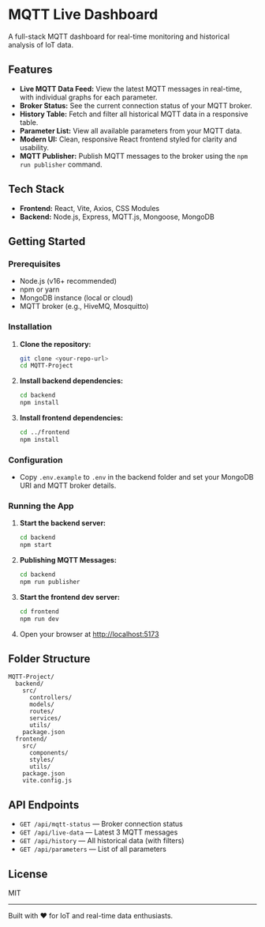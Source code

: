 # MQTT Live Dashboard

A full-stack MQTT dashboard for real-time monitoring and historical analysis of IoT data.

## Features

- **Live MQTT Data Feed:** View the latest MQTT messages in real-time, with individual graphs for each parameter.
- **Broker Status:** See the current connection status of your MQTT broker.
- **History Table:** Fetch and filter all historical MQTT data in a responsive table.
- **Parameter List:** View all available parameters from your MQTT data.
- **Modern UI:** Clean, responsive React frontend styled for clarity and usability.
- **MQTT Publisher:** Publish MQTT messages to the broker using the `npm run publisher` command.

## Tech Stack

- **Frontend:** React, Vite, Axios, CSS Modules
- **Backend:** Node.js, Express, MQTT.js, Mongoose, MongoDB

## Getting Started

### Prerequisites

- Node.js (v16+ recommended)
- npm or yarn
- MongoDB instance (local or cloud)
- MQTT broker (e.g., HiveMQ, Mosquitto)

### Installation

1. **Clone the repository:**
   ```sh
   git clone <your-repo-url>
   cd MQTT-Project
   ```
2. **Install backend dependencies:**
   ```sh
   cd backend
   npm install
   ```
3. **Install frontend dependencies:**
   ```sh
   cd ../frontend
   npm install
   ```

### Configuration

- Copy `.env.example` to `.env` in the backend folder and set your MongoDB URI and MQTT broker details.

### Running the App

1. **Start the backend server:**
   ```sh
   cd backend
   npm start
   ```
2. **Publishing MQTT Messages:**
   ```sh
   cd backend
   npm run publisher
   ```
3. **Start the frontend dev server:**
   ```sh
   cd frontend
   npm run dev
   ```
4. Open your browser at [http://localhost:5173](http://localhost:5173)

## Folder Structure

```
MQTT-Project/
  backend/
    src/
      controllers/
      models/
      routes/
      services/
      utils/
    package.json
  frontend/
    src/
      components/
      styles/
      utils/
    package.json
    vite.config.js
```

## API Endpoints

- `GET /api/mqtt-status` — Broker connection status
- `GET /api/live-data` — Latest 3 MQTT messages
- `GET /api/history` — All historical data (with filters)
- `GET /api/parameters` — List of all parameters

## License

MIT

---

Built with ❤️ for IoT and real-time data enthusiasts.
